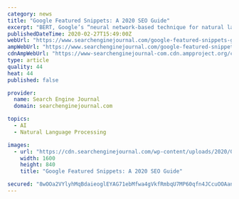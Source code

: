 ```yaml
---
category: news
title: "Google Featured Snippets: A 2020 SEO Guide"
excerpt: "BERT, Google’s “neural network-based technique for natural language processing (NLP) pre-training called Bidirectional Encoder Representations from Transformers,” has been rolled out for both rankings and featured snippets in 70 languages, as of December 9, 2019. BERT allows Google to better understand complex queries, such as in the ..."
publishedDateTime: 2020-02-27T15:49:00Z
webUrl: "https://www.searchenginejournal.com/google-featured-snippets-guide/351272/"
ampWebUrl: "https://www.searchenginejournal.com/google-featured-snippets-guide/351272/amp/"
cdnAmpWebUrl: "https://www-searchenginejournal-com.cdn.ampproject.org/c/s/www.searchenginejournal.com/google-featured-snippets-guide/351272/amp/"
type: article
quality: 44
heat: 44
published: false

provider:
  name: Search Engine Journal
  domain: searchenginejournal.com

topics:
  - AI
  - Natural Language Processing

images:
  - url: "https://cdn.searchenginejournal.com/wp-content/uploads/2020/02/the-state-of-featured-snippets-in-2020-5e56774693dd2.png"
    width: 1600
    height: 840
    title: "Google Featured Snippets: A 2020 SEO Guide"

secured: "8wOOa2VYlyhMqBdaieoglEYAG71ebMfwa4gVkfRmbqU7MP60qfn4JCcuOOAanGTmXasvWCMQNx3Pfb+zsYAiO8+KXlpoMmfl3cVITOzVPQ/rauhgsWwi42jynFzRrMC6mnTCrhuC6lMl7bxdeqDNr9l2UieuKcvKFgHIZbDwpi9tsMs/IgwfPSmfwCkbypuhKOkTo7UT2YhMkdIK1F+py+TWq7QpROSYfnWf22poTsnBUGLYidrZfwqmj7F17SH/sOjalZl75tFbQpzA42pbYbb0hYtGyeG1d+bsbMnQJ9HhdDaQo134bAejgE1//L5X;JNB1TEV8hKGb8Hgzl2j3xA=="
---
```


